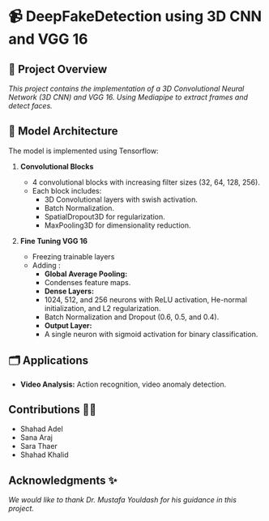 # 📹 DeepFakeDetection using 3D CNN and VGG 16

## 📜 Project Overview 
*This project contains the implementation of a 3D Convolutional Neural Network (3D CNN) and VGG 16. Using Mediapipe to extract frames and detect faces.*

## 🧠 Model Architecture
The model is implemented using Tensorflow: 

1. **Convolutional Blocks**
   - 4 convolutional blocks with increasing filter sizes (32, 64, 128, 256).
   - Each block includes:
     - 3D Convolutional layers with swish activation.
     - Batch Normalization.
     - SpatialDropout3D for regularization.
     - MaxPooling3D for dimensionality reduction.

2. **Fine Tuning VGG 16**
   - Freezing trainable layers
   - Adding :
       - **Global Average Pooling:**
       -  Condenses feature maps.
       - **Dense Layers:**
       - 1024, 512, and 256 neurons with ReLU activation, He-normal initialization, and L2 regularization.
       - Batch Normalization and Dropout (0.6, 0.5, and 0.4).
       - **Output Layer:**
       - A single neuron with sigmoid activation for binary classification.

## 🗂️ Applications
- **Video Analysis:** Action recognition, video anomaly detection.

## Contributions 👩‍💻
- Shahad Adel
- Sana Araj
- Sara Thaer
- Shahad Khalid

## Acknowledgments ✨
*We would like to thank Dr. Mustafa Youldash for his guidance in this project.*
